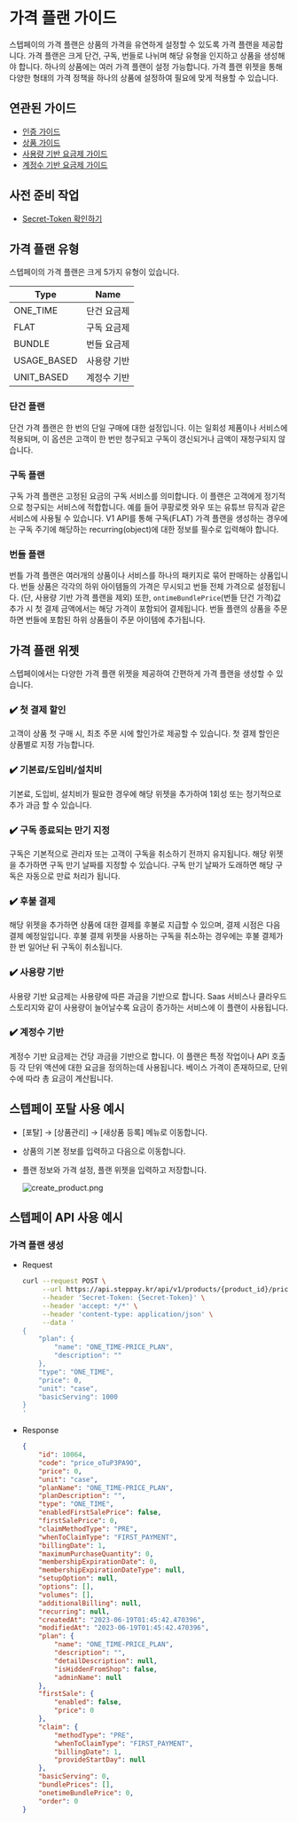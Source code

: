# 가격 플랜 가이드

스텝페이의 가격 플랜은 상품의 가격을 유연하게 설정할 수 있도록 가격 플랜을 제공합니다. 
가격 플랜은 크게 단건, 구독, 번들로 나뉘며 해당 유형을 인지하고 상품을 생성해야 합니다. 하나의 상품에는 여러 가격 플랜이 설정 가능합니다.
가격 플랜 위젯을 통해 다양한 형태의 가격 정책을 하나의 상품에 설정하여 필요에 맞게 적용할 수 있습니다.

## 연관된 가이드

- [인증 가이드](./01_인증.md)
- [상품 가이드](./03_상품.md)
- [사용량 기반 요금제 가이드](04-1_사용량.md)
- [계정수 기반 요금제 가이드](04-2_계정수.md)

## 사전 준비 작업

- [Secret-Token 확인하기](./01_인증.md#1-secret-token)

## 가격 플랜 유형
스텝페이의 가격 플랜은 크게 5가지 유형이 있습니다.

| Type        | Name   |
|-------------|--------|
| ONE_TIME    | 단건 요금제 |
| FLAT        | 구독 요금제 |
| BUNDLE      | 번들 요금제 |
| USAGE_BASED | 사용량 기반 |
| UNIT_BASED  | 계정수 기반 |

### 단건 플랜

단건 가격 플랜은 한 번의 단일 구매에 대한 설정입니다. 이는 일회성 제품이나 서비스에 적용되며, 이 옵션은 고객이 한 번만 청구되고 구독이 갱신되거나 금액이 재청구되지 않습니다.

### 구독 플랜

구독 가격 플랜은 고정된 요금의 구독 서비스를 의미합니다. 이 플랜은 고객에게 정기적으로 청구되는 서비스에 적합합니다. 예를 들어 쿠팡로켓 와우 또는 유튜브 뮤직과 같은 서비스에 사용될 수 있습니다.
V1 API를 통해 구독(FLAT) 가격 플랜을 생성하는 경우에는 구독 주기에 해당하는 recurring(object)에 대한 정보를 필수로 입력해야 합니다.

### 번들 플랜

번틀 가격 플랜은 여러개의 상품이나 서비스를 하나의 패키지로 묶어 판매하는 상품입니다. 번들 상품은 각각의 하위 아이템들의 가격은 무시되고 번들 전체 가격으로 설정됩니다. (단, 사용량 기반 가격 플랜을 제외) 
또한, `ontimeBundlePrice`(번들 단건 가격)값 추가 시 첫 결제 금액에서는 해당 가격이 포함되어 결제됩니다. 번들 플랜의 상품을 주문하면 번들에 포함된 하위 상품들이 주문 아이템에 추가됩니다.

## 가격 플랜 위젯
스텝페이에서는 다양한 가격 플랜 위젯을 제공하여 간편하게 가격 플랜을 생성할 수 있습니다.  

### ✔️ 첫 결제 할인

고객이 상품 첫 구매 시, 최초 주문 시에 할인가로 제공할 수 있습니다. 첫 결제 할인은 상품별로 지정 가능합니다.

### ✔️ 기본료/도입비/설치비

기본료, 도입비, 설치비가 필요한 경우에 해당 위젯을 추가하여 1회성 또는 정기적으로 추가 과금 할 수 있습니다.

### ✔️ 구독 종료되는 만기 지정

구독은 기본적으로 관리자 또는 고객이 구독을 취소하기 전까지 유지됩니다. 해당 위젯을 추가하면 구독 만기 날짜를 지정할 수 있습니다. 구독 만기 날짜가 도래하면 해당 구독은 자동으로 만료 처리가 됩니다.


### ✔️ 후불 결제

해당 위젯을 추가하면 상품에 대한 결제를 후불로 지급할 수 있으며, 결제 시점은 다음 결제 예정일입니다. 후불 결제 위젯을 사용하는 구독을 취소하는 경우에는 후불 결제가 한 번 일어난 뒤 구독이 취소됩니다.  

### ✔️ 사용량 기반

사용량 기반 요금제는 사용량에 따른 과금을 기반으로 합니다. Saas 서비스나 클라우드 스토리지와 같이 사용량이 늘어날수록 요금이 증가하는 서비스에 이 플랜이 사용됩니다.

### ✔️ 계정수 기반

계정수 기반 요금제는 건당 과금을 기반으로 합니다. 이 플랜은 특정 작업이나 API 호출 등 각 단위 액션에 대한 요금을 정의하는데 사용됩니다. 베이스 가격이 존재하므로, 단위 수에 따라 총 요금이 계산됩니다.

## 스텝페이 포탈 사용 예시

- [포탈] → [상품관리] → [새상품 등록] 메뉴로 이동합니다.
- 상품의 기본 정보를 입력하고 다음으로 이동합니다.
- 플랜 정보와 가격 설정, 플랜 위젯을 입력하고 저장합니다.

  ![create_product.png](https://dev-vercel-dev-steppaykr.vercel.app/api/localize?dir=04_price_plan&name=create_plan.png)


## 스텝페이 API 사용 예시

### 가격 플랜 생성

- Request
    ```bash
    curl --request POST \
         --url https://api.steppay.kr/api/v1/products/{product_id}/prices \
         --header 'Secret-Token: {Secret-Token}' \
         --header 'accept: */*' \
         --header 'content-type: application/json' \
         --data '
    {
        "plan": {
            "name": "ONE_TIME-PRICE_PLAN",
            "description": ""
        },
        "type": "ONE_TIME",
        "price": 0,
        "unit": "case",
        "basicServing": 1000
    }
    '
    ```
- Response
  ```json
  {
      "id": 10064,
      "code": "price_oTuP3PA9O",
      "price": 0,
      "unit": "case",
      "planName": "ONE_TIME-PRICE_PLAN",
      "planDescription": "",
      "type": "ONE_TIME",
      "enabledFirstSalePrice": false,
      "firstSalePrice": 0,
      "claimMethodType": "PRE",
      "whenToClaimType": "FIRST_PAYMENT",
      "billingDate": 1,
      "maximumPurchaseQuantity": 0,
      "membershipExpirationDate": 0,
      "membershipExpirationDateType": null,
      "setupOption": null,
      "options": [],
      "volumes": [],
      "additionalBilling": null,
      "recurring": null,
      "createdAt": "2023-06-19T01:45:42.470396",
      "modifiedAt": "2023-06-19T01:45:42.470396",
      "plan": {
          "name": "ONE_TIME-PRICE_PLAN",
          "description": "",
          "detailDescription": null,
          "isHiddenFromShop": false,
          "adminName": null
      },
      "firstSale": {
          "enabled": false,
          "price": 0
      },
      "claim": {
          "methodType": "PRE",
          "whenToClaimType": "FIRST_PAYMENT",
          "billingDate": 1,
          "provideStartDay": null
      },
      "basicServing": 0,
      "bundlePrices": [],
      "onetimeBundlePrice": 0,
      "order": 0
  }
  ```